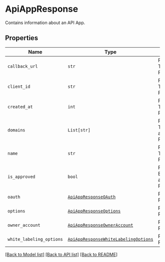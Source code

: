 # ApiAppResponse

Contains information about an API App.

## Properties
Name | Type | Description | Notes
------------ | ------------- | ------------- | -------------
| `callback_url` | ```str``` | REPLACE_ME_WITH_DESCRIPTION_BEGIN The app&#39;s callback URL (for events) REPLACE_ME_WITH_DESCRIPTION_END |  |
| `client_id` | ```str``` | REPLACE_ME_WITH_DESCRIPTION_BEGIN The app&#39;s client id REPLACE_ME_WITH_DESCRIPTION_END |  |
| `created_at` | ```int``` | REPLACE_ME_WITH_DESCRIPTION_BEGIN The time that the app was created REPLACE_ME_WITH_DESCRIPTION_END |  |
| `domains` | ```List[str]``` | REPLACE_ME_WITH_DESCRIPTION_BEGIN The domain name(s) associated with the app REPLACE_ME_WITH_DESCRIPTION_END |  |
| `name` | ```str``` | REPLACE_ME_WITH_DESCRIPTION_BEGIN The name of the app REPLACE_ME_WITH_DESCRIPTION_END |  |
| `is_approved` | ```bool``` | REPLACE_ME_WITH_DESCRIPTION_BEGIN Boolean to indicate if the app has been approved REPLACE_ME_WITH_DESCRIPTION_END |  |
| `oauth` | [```ApiAppResponseOAuth```](ApiAppResponseOAuth.md) | REPLACE_ME_WITH_DESCRIPTION_BEGIN  REPLACE_ME_WITH_DESCRIPTION_END |  |
| `options` | [```ApiAppResponseOptions```](ApiAppResponseOptions.md) | REPLACE_ME_WITH_DESCRIPTION_BEGIN  REPLACE_ME_WITH_DESCRIPTION_END |  |
| `owner_account` | [```ApiAppResponseOwnerAccount```](ApiAppResponseOwnerAccount.md) | REPLACE_ME_WITH_DESCRIPTION_BEGIN  REPLACE_ME_WITH_DESCRIPTION_END |  |
| `white_labeling_options` | [```ApiAppResponseWhiteLabelingOptions```](ApiAppResponseWhiteLabelingOptions.md) | REPLACE_ME_WITH_DESCRIPTION_BEGIN  REPLACE_ME_WITH_DESCRIPTION_END |  |

[[Back to Model list]](../README.md#documentation-for-models) [[Back to API list]](../README.md#documentation-for-api-endpoints) [[Back to README]](../README.md)

